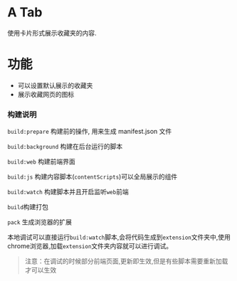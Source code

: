 # A Tab

使用卡片形式展示收藏夹的内容.

# 功能

- 可以设置默认展示的收藏夹
- 展示收藏网页的图标

### 构建说明

`build:prepare` 构建前的操作, 用来生成 manifest.json 文件

`build:background` 构建在后台运行的脚本

`build:web` 构建前端界面

`build:js` 构建内容脚本(`contentScripts`)可以全局展示的组件

`build:watch` 构建脚本并且开启监听`web`前端

`build`构建打包

`pack` 生成浏览器的扩展

本地调试可以直接运行`build:watch`脚本,会将代码生成到`extension`文件夹中,使用chrome浏览器,加载`extension`文件夹内容就可以进行调试。

> 注意：在调试的时候部分前端页面,更新即生效,但是有些脚本需要重新加载才可以生效
